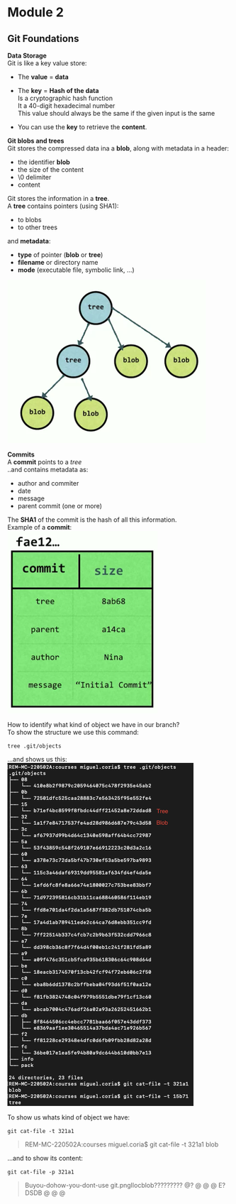 # Module 2

## Git Foundations
**Data Storage**  
Git is like a key value  store:
- The **value** = **data**

- The **key** = **Hash of the data**  
    Is a cryptographic hash function  
    It a 40-digit hexadecimal number  
    This value should always be the same if the given input is the same  
- You can use the **key** to retrieve the **content**.


**Git blobs and trees**  
Git stores the compressed data ina a **blob**, along with metadata in a header:  
- the identifier **blob**  
- the size of the content  
- \0 delimiter  
- content  

Git stores the information in a **tree**.  
A **tree** contains pointers (using SHA1):  
- to blobs  
- to other trees  

and **metadata**:  
- **type** of pointer (**blob** or **tree**)
- **filename** or directory name  
- **mode** (executable file, symbolic link, ...)  

![Tree & blobs](https://github.com/Unosquare-CoE-JavaScript/miguel-juarez-coria/blob/main/git-in-depth/assets/images/tree-and-blobs.png "Tree & blobs")


**Commits**  
A **commit** points to a *tree*  
..and contains metadata as:
- author and commiter  
- date  
- message  
- parent commit (one or more)  

The **SHA1** of the commit  is the hash of all this information.  
Example of a **commit**:  
![Commit example](https://github.com/Unosquare-CoE-JavaScript/miguel-juarez-coria/blob/main/git-in-depth/assets/images/commit-example.png "Commit example")

How to identify what kind of object we have in our branch?  
To show the structure we use this command:  
```
tree .git/objects
```
...and shows us this:  
![Tree & blobs structure](https://github.com/Unosquare-CoE-JavaScript/miguel-juarez-coria/blob/main/git-in-depth/assets/images/tree-and-blobs-structure.png "Tree & blobs structure")

To show us whats kind of object we have:  
```
git cat-file -t 321a1
```
> REM-MC-220502A:courses miguel.coria$ git cat-file -t 321a1
> blob  
  
...and to show its content:  
```
git cat-file -p 321a1
```
>Buyou-dohow-you-dont-use git.pngIlocblob?????????
>                                                 @? @ @ @
>                                                         E?DSDB  @ @ @  

